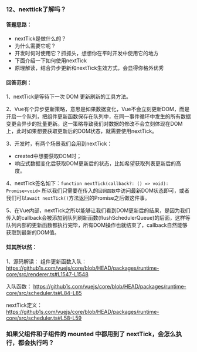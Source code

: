 ### 12、nexttick了解吗？


#### 答题思路：
- nextTick是做什么的？
- 为什么需要它呢？
- 开发时何时使用它？抓抓头，想想你在平时开发中使用它的地方
- 下面介绍一下如何使用nextTick
- 原理解读，结合异步更新和nextTick生效方式，会显得你格外优秀



#### 回答范例：
1、nextTick是等待下一次 DOM 更新刷新的工具方法。

2、Vue有个异步更新策略，意思是如果数据变化，Vue不会立刻更新DOM，而是开启一个队列，把组件更新函数保存在队列中，在同一事件循环中发生的所有数据变更会异步的批量更新。这一策略导致我们对数据的修改不会立刻体现在DOM上，此时如果想要获取更新后的DOM状态，就需要使用nextTick。

3、开发时，有两个场景我们会用到nextTick：
- created中想要获取DOM时；
- 响应式数据变化后获取DOM更新后的状态，比如希望获取列表更新后的高度。

4、nextTick签名如下：`function nextTick(callback?: () => void): Promise<void>`
所以我们只需要在传入的`回调函数`中访问最新DOM状态即可，或者我们可以`await nextTick()`方法返回的Promise之后做这件事。

5、在Vue内部，nextTick之所以能够让我们看到DOM更新后的结果，是因为我们传入的callback会被添加到队列刷新函数(flushSchedulerQueue)的后面，这样等队列内部的更新函数都执行完毕，所有DOM操作也就结束了，callback自然能够获取到最新的DOM值。


#### 知其所以然：
1、源码解读：
组件更新函数入队：
https://github1s.com/vuejs/core/blob/HEAD/packages/runtime-core/src/renderer.ts#L1547-L1548

入队函数：
https://github1s.com/vuejs/core/blob/HEAD/packages/runtime-core/src/scheduler.ts#L84-L85

nextTick定义：
https://github1s.com/vuejs/core/blob/HEAD/packages/runtime-core/src/scheduler.ts#L58-L59


### 如果父组件和子组件的 mounted 中都用到了 nextTick，会怎么执行，都会执行吗？